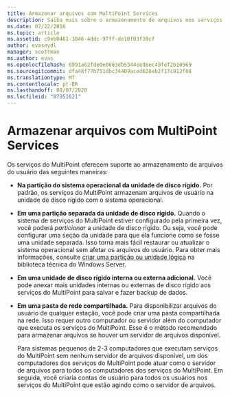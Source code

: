 ```yaml
---
title: Armazenar arquivos com MultiPoint Services
description: Saiba mais sobre o armazenamento de arquivos nos serviços do MultiPoint
ms.date: 07/22/2016
ms.topic: article
ms.assetid: c9eb0461-3846-4ddc-97ff-de10f03f30cf
author: evaseydl
manager: scottman
ms.author: evas
ms.openlocfilehash: 6991a62fde0e0083eb5544eed6ec49fef2b10569
ms.sourcegitcommit: dfa48f77b751dbc34409aced628eb2f17c912f08
ms.translationtype: MT
ms.contentlocale: pt-BR
ms.lasthandoff: 08/07/2020
ms.locfileid: "87951621"
---
```

# <a name="storing-files-with-multipoint-services"></a>Armazenar arquivos com MultiPoint Services
Os serviços do MultiPoint oferecem suporte ao armazenamento de arquivos do usuário das seguintes maneiras:

-   **Na partição do sistema operacional da unidade de disco rígido.** Por padrão, os serviços do MultiPoint armazenam arquivos de usuário na unidade de disco rígido com o sistema operacional.

-   **Em uma partição separada da unidade de disco rígido.** Quando o sistema de serviços do MultiPoint estiver configurado pela primeira vez, você poderá *particionar* a unidade de disco rígido. Ou seja, você pode configurar uma seção da unidade para que ela funcione como se fosse uma unidade separada. Isso torna mais fácil restaurar ou atualizar o sistema operacional sem afetar os arquivos do usuário. Para obter mais informações, consulte [criar uma partição ou unidade lógica](https://go.microsoft.com/fwlink/?LinkId=182618) na biblioteca técnica do Windows Server.

-   **Em uma unidade de disco rígido interna ou externa adicional.** Você pode anexar mais unidades internas ou externas de disco rígido aos serviços do MultiPoint para salvar e fazer backup de dados.

-   **Em uma pasta de rede compartilhada.** Para disponibilizar arquivos do usuário de qualquer estação, você pode criar uma pasta compartilhada na rede. Isso requer outro computador ou servidor além do computador que executa os serviços do MultiPoint. Esse é o método recomendado para armazenar arquivos se houver um servidor de arquivos disponível.

    Para sistemas pequenos de 2-3 computadores que executam serviços do MultiPoint sem nenhum servidor de arquivos disponível, um dos computadores dos serviços do MultiPoint pode atuar como o servidor de arquivos para todos os computadores dos serviços do MultiPoint. Em seguida, você criaria contas de usuário para todos os usuários nos serviços do MultiPoint que estão agindo como o servidor de arquivos.

